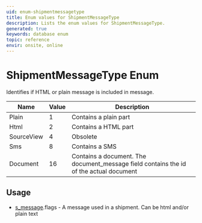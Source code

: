 ```yaml
---
uid: enum-shipmentmessagetype
title: Enum values for ShipmentMessageType
description: Lists the enum values for ShipmentMessageType.
generated: true
keywords: database enum
topic: reference
envir: onsite, online
---
```


# ShipmentMessageType Enum

Identifies if HTML or plain message is included in message.

| Name | Value | Description |
|------|-------|-------------|
|Plain|1|Contains a plain part|
|Html|2|Contains a HTML part|
|SourceView|4|Obsolete|
|Sms|8|Contains a SMS|
|Document|16|Contains a document. The document_message field contains the id of the actual document|

## Usage

* [s_message](../s-message.md).flags - A message used in a shipment. Can be html and/or plain text
